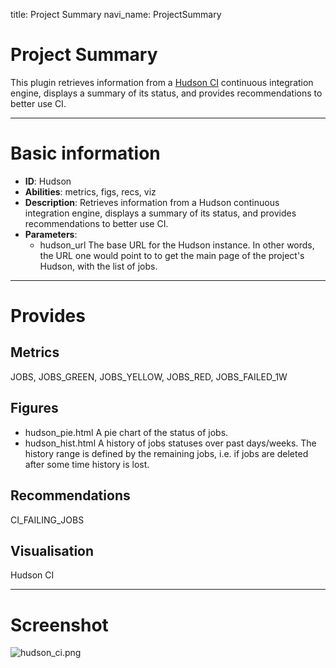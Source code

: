 title: Project Summary
navi_name: ProjectSummary


# Project Summary

This plugin retrieves information from a [Hudson CI](http://eclipse.org/hudson) continuous integration engine, displays a summary of its status, and provides recommendations to better use CI.

-----

# Basic information

* **ID**: Hudson
* **Abilities**: metrics, figs, recs, viz
* **Description**:
  Retrieves information from a Hudson continuous integration engine, displays a summary of its status, and provides recommendations to better use CI.
* **Parameters**:
    * hudson_url The base URL for the Hudson instance. In other words, the URL one would point to to get the main page of the project's Hudson, with the list of jobs.

-----

# Provides

## Metrics

JOBS, JOBS_GREEN, JOBS_YELLOW, JOBS_RED, JOBS_FAILED_1W

## Figures

* hudson_pie.html A pie chart of the status of jobs.
* hudson_hist.html A history of jobs statuses over past days/weeks. The history range is defined by the remaining jobs, i.e. if jobs are deleted after some time history is lost.

## Recommendations

CI_FAILING_JOBS

## Visualisation

Hudson CI

-----

# Screenshot

![hudson_ci.png](/images/hudson_ci.png)

